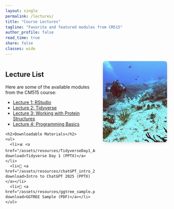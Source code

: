 ```yaml
---
layout: single
permalink: /lectures/
title: "Course Lectures"
tagline: "Favorite and featured modules from CM515"
author_profile: false
read_time: true
share: false
classes: wide
---
```


<div style="display: flex; align-items: flex-start; gap: 1.5rem; flex-wrap: wrap;">

  <div style="flex: 2; min-width: 250px;">
    <h2>Lecture List</h2>
    <p>Here are some of the available modules from the CM515 course:</p>
    <ul>
      <li><a href="https://sgogolski.github.io/CM515-course-2025/modules/02_RStudio/" target="_blank">Lecture 1: RStudio</a></li>
      <li><a href="https://sgogolski.github.io/CM515-course-2025/modules/04_Tidyverse/" target="_blank">Lecture 2: Tidyverse</a></li>
      <li><a href="https://sgogolski.github.io/CM515-course-2025/modules/09_Working_With_Protein_Structures/" target="_blank">Lecture 3: Working with Protein Structures</a></li>
      <li><a href="https://sgogolski.github.io/CM515-course-2025/modules/12_Programming_Basics/" target="_blank">Lecture 4: Programming Basics</a></li>
    </ul>

    <h2>Downloadable Materials</h2>
    <ul>
      <li>📊 <a href="/assets/resources/TidyverseDay1_AMA.pptx" download>Tidyverse Day 1 (PPTX)</a></li>
      <li>🤖 <a href="/assets/resources/chatGPT_intro_2025.pptx" download>Intro to ChatGPT 2025 (PPTX)</a></li>
      <li>🌿 <a href="/assets/resources/ggtree_sample.pdf" download>GGTREE Sample (PDF)</a></li>
    </ul>
  </div>

  <div style="flex: 1; min-width: 200px;">
    <img src="/assets/images/6CDF7340-AF4F-4F43-8334-2AC89E236CDB_1_105_c.jpeg" alt="Lectures" style="width: 100%; border-radius: 8px; box-shadow: 0 4px 10px rgba(0,0,0,0.1);">
  </div>

</div>






